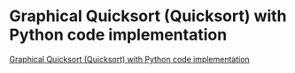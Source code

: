 # Graphical Quicksort (Quicksort) with Python code implementation
[Graphical Quicksort (Quicksort) with Python code implementation](https://aiwithcloud.com/2022/09/15/graphical_quicksort_quicksort_with_python_code_implementation/)